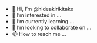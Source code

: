 - 👋 Hi, I’m @hideakirikitake
- 👀 I’m interested in ...
- 🌱 I’m currently learning ...
- 💞️ I’m looking to collaborate on ...
- 📫 How to reach me ...

<!---
hideakirikitake/hideakirikitake is a ✨ special ✨ repository because its `README.md` (this file) appears on your GitHub profile.
You can click the Preview link to take a look at your changes.
--->
